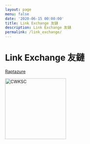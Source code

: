 ```yaml
---
layout: page
menu: false
date: '2020-06-15 00:00:00'
title: Link Exchange 友鏈
description: Link Exchange 友鏈
permalink: /link_exchange/
---
```


# Link Exchange 友鏈

[Raptazure](https://raptazure.github.io)  

<img class="img-rounded" src="https://cdn.jsdelivr.net/gh/raptazure/cdn/blog/avatar.jpg" alt="CWKSC" width="200">

